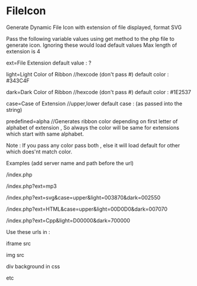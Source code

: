 # FileIcon
Generate Dynamic File Icon with extension of file displayed, format SVG

Pass the following variable values using get method to the php file to generate icon.
Ignoring these would load default values
Max length of extension is 4

ext=File Extension default value : ?

light=Light Color of Ribbon //hexcode (don't pass #) default color : #343C4F

dark=Dark Color of Ribbon //hexcode (don't pass #) default color : #1E2537

case=Case of Extension //upper,lower default case : (as passed into the string)

predefined=alpha //Generates ribbon color depending on first letter of alphabet of extension , So always the color will be same for extensions which start with same alphabet.

Note :
If you pass any color pass both , else it will load default for other which does'nt match color.

Examples (add server name and path before the url)

/index.php

/index.php?ext=mp3

/index.php?ext=svg&case=upper&light=003870&dark=002550

/index.php?ext=HTML&case=upper&light=00D0D0&dark=007070

/index.php?ext=Cpp&light=D00000&dark=700000

Use these urls in :

iframe src

img src

div background in css

etc

